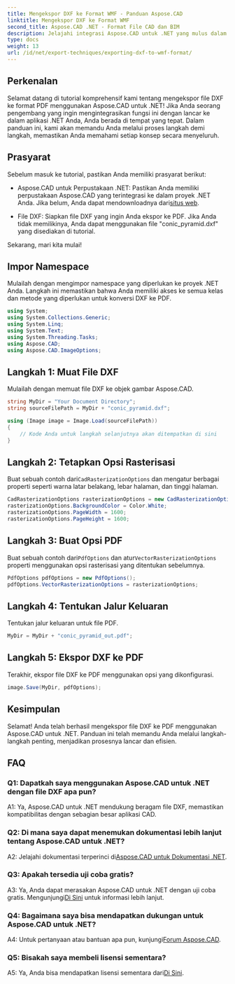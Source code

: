 ```yaml
---
title: Mengekspor DXF ke Format WMF - Panduan Aspose.CAD
linktitle: Mengekspor DXF ke Format WMF
second_title: Aspose.CAD .NET - Format File CAD dan BIM
description: Jelajahi integrasi Aspose.CAD untuk .NET yang mulus dalam panduan langkah demi langkah ini untuk mengekspor file DXF ke PDF dengan mudah.
type: docs
weight: 13
url: /id/net/export-techniques/exporting-dxf-to-wmf-format/
---
```

## Perkenalan

Selamat datang di tutorial komprehensif kami tentang mengekspor file DXF ke format PDF menggunakan Aspose.CAD untuk .NET! Jika Anda seorang pengembang yang ingin mengintegrasikan fungsi ini dengan lancar ke dalam aplikasi .NET Anda, Anda berada di tempat yang tepat. Dalam panduan ini, kami akan memandu Anda melalui proses langkah demi langkah, memastikan Anda memahami setiap konsep secara menyeluruh.

## Prasyarat

Sebelum masuk ke tutorial, pastikan Anda memiliki prasyarat berikut:

-  Aspose.CAD untuk Perpustakaan .NET: Pastikan Anda memiliki perpustakaan Aspose.CAD yang terintegrasi ke dalam proyek .NET Anda. Jika belum, Anda dapat mendownloadnya dari[situs web](https://releases.aspose.com/cad/net/).

- File DXF: Siapkan file DXF yang ingin Anda ekspor ke PDF. Jika Anda tidak memilikinya, Anda dapat menggunakan file "conic_pyramid.dxf" yang disediakan di tutorial.

Sekarang, mari kita mulai!

## Impor Namespace

Mulailah dengan mengimpor namespace yang diperlukan ke proyek .NET Anda. Langkah ini memastikan bahwa Anda memiliki akses ke semua kelas dan metode yang diperlukan untuk konversi DXF ke PDF.

```csharp
using System;
using System.Collections.Generic;
using System.Linq;
using System.Text;
using System.Threading.Tasks;
using Aspose.CAD;
using Aspose.CAD.ImageOptions;
```

## Langkah 1: Muat File DXF

Mulailah dengan memuat file DXF ke objek gambar Aspose.CAD.

```csharp
string MyDir = "Your Document Directory";
string sourceFilePath = MyDir + "conic_pyramid.dxf";

using (Image image = Image.Load(sourceFilePath))
{
    // Kode Anda untuk langkah selanjutnya akan ditempatkan di sini
}
```

## Langkah 2: Tetapkan Opsi Rasterisasi

 Buat sebuah contoh dari`CadRasterizationOptions` dan mengatur berbagai properti seperti warna latar belakang, lebar halaman, dan tinggi halaman.

```csharp
CadRasterizationOptions rasterizationOptions = new CadRasterizationOptions();
rasterizationOptions.BackgroundColor = Color.White;
rasterizationOptions.PageWidth = 1600;
rasterizationOptions.PageHeight = 1600;
```

## Langkah 3: Buat Opsi PDF

 Buat sebuah contoh dari`PdfOptions` dan atur`VectorRasterizationOptions` properti menggunakan opsi rasterisasi yang ditentukan sebelumnya.

```csharp
PdfOptions pdfOptions = new PdfOptions();
pdfOptions.VectorRasterizationOptions = rasterizationOptions;
```

## Langkah 4: Tentukan Jalur Keluaran

Tentukan jalur keluaran untuk file PDF.

```csharp
MyDir = MyDir + "conic_pyramid_out.pdf";
```

## Langkah 5: Ekspor DXF ke PDF

Terakhir, ekspor file DXF ke PDF menggunakan opsi yang dikonfigurasi.

```csharp
image.Save(MyDir, pdfOptions);
```

## Kesimpulan

Selamat! Anda telah berhasil mengekspor file DXF ke PDF menggunakan Aspose.CAD untuk .NET. Panduan ini telah memandu Anda melalui langkah-langkah penting, menjadikan prosesnya lancar dan efisien.

## FAQ

### Q1: Dapatkah saya menggunakan Aspose.CAD untuk .NET dengan file DXF apa pun?

A1: Ya, Aspose.CAD untuk .NET mendukung beragam file DXF, memastikan kompatibilitas dengan sebagian besar aplikasi CAD.

### Q2: Di mana saya dapat menemukan dokumentasi lebih lanjut tentang Aspose.CAD untuk .NET?

 A2: Jelajahi dokumentasi terperinci di[Aspose.CAD untuk Dokumentasi .NET](https://reference.aspose.com/cad/net/).

### Q3: Apakah tersedia uji coba gratis?

 A3: Ya, Anda dapat merasakan Aspose.CAD untuk .NET dengan uji coba gratis. Mengunjungi[Di Sini](https://releases.aspose.com/) untuk informasi lebih lanjut.

### Q4: Bagaimana saya bisa mendapatkan dukungan untuk Aspose.CAD untuk .NET?

A4: Untuk pertanyaan atau bantuan apa pun, kunjungi[Forum Aspose.CAD](https://forum.aspose.com/c/cad/19).

### Q5: Bisakah saya membeli lisensi sementara?

 A5: Ya, Anda bisa mendapatkan lisensi sementara dari[Di Sini](https://purchase.aspose.com/temporary-license/).